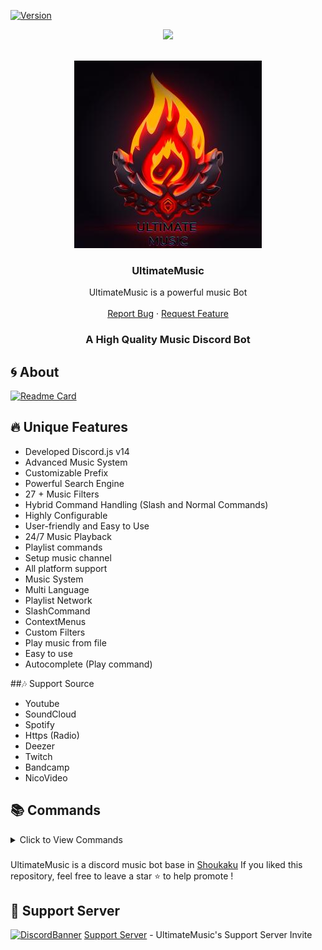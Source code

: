 [![Version][version-shield]](1.0.0)
<center><img src="https://capsule-render.vercel.app/api?type=waving&color=gradient&height=200&section=header&text=UltimateMusic&fontSize=80&fontAlignY=35&animation=twinkling&fontColor=gradient" /></center>

<br />
<p align="center">
  <a href="https://github.com/CPS7/Ultimate-Music">
    <img src="https://github.com/CPS7/Ultimate-Music/blob/main/UltimateMusic.jpeg?raw=true">
  </a>

  <h3 align="center">UltimateMusic</h3>

  <p align="center">
    UltimateMusic is  a powerful music Bot
    <br />
    <br />
    <a href="https://github.com/CPS7/Ultimate-Music/issues">Report Bug</a>
    ·
    <a href="https://github.com/CPS7/Ultimate-Music/issues">Request Feature</a>
  </p>
</p>

<h3 align="center">A High Quality Music Discord Bot </h3>

## 🌀 About

[![Readme Card](https://github-readme-stats.vercel.app/api/pin/?username=CPS7&repo=Ultimate-Music&theme=tokyonight)](https://github.com/CPS7/Ultimate-Music)

## 🔥 Unique Features

- Developed Discord.js v14
- Advanced Music System
- Customizable Prefix
- Powerful Search Engine
- 27 + Music Filters
- Hybrid Command Handling (Slash and Normal Commands)
- Highly Configurable
- User-friendly and Easy to Use
- 24/7 Music Playback
- Playlist commands
- Setup music channel
- All platform support
- Music System
- Multi Language
- Playlist Network
- SlashCommand
- ContextMenus
- Custom Filters
- Play music from file
- Easy to use
- Autocomplete (Play command)

  
##🎶 Support Source
- Youtube
- SoundCloud
- Spotify
- Https (Radio)
- Deezer
- Twitch
- Bandcamp
- NicoVideo

## 📚 Commands

<details><summary>Click to View Commands</summary>

| Name         | Description                           | Options                                     |
| ------------ | ------------------------------------- | ------------------------------------------- |
| `prefix`     | Shows the bot's prefix                |                                             |
| `help`       | Shows the help menu                   | `command`: The command you want to get info |
|              |                                       | on                                          |
| `info`       | Shows information about the bot       |                                             |
| `invite`     | Sends the bot's invite link           |                                             |
| `ping`       | Shows the bot's ping                  |                                             |
| `clearqueue` | Clears the queue                      |                                             |
| `join`       | Joins the voice channel               |                                             |
| `leave`      | Leaves the voice channel              |                                             |
| `nowplaying` | Shows the currently playing song      |                                             |
| `play`       | Plays a song from YouTube or Spotify  | `song`: The song you want to play           |
| `pause`      | Pauses the current song               |                                             |
| `queue`      | Shows the current queue               |                                             |
| `remove`     | Removes a song from the queue         | `song`: The song number                     |
| `resume`     | Resumes the current song              |                                             |
| `seek`       | Seeks to a certain time in the song   |                                             |
| `shuffle`    | Shuffles the queue                    |                                             |
| `skip`       | Skips the current song                |                                             |
| `skipto`     | Skips to a specific song in the queue |                                             |
| `stop`       | Stops the music and clears the queue  |                                             |
| `volume`     | Sets the volume of the player         | `number`: The volume you want to set        |

</details>

###

UltimateMusic is a discord music bot base in [Shoukaku](<https://github.com/Deivu/Shoukaku>)
If you liked this repository, feel free to leave a star ⭐ to help promote !

## 💌 Support Server

[![DiscordBanner](https://invidget.switchblade.xyz/sPdT9aWZu5)](https://discord.gg/sPdT9aWZu5)
[Support Server](https://discord.gg/sPdT9aWZu5) - UltimateMusic's Support Server Invite

[version-shield]: https://img.shields.io/github/package-json/v/CPS7/Ultimate-Music?style=for-the-badge
